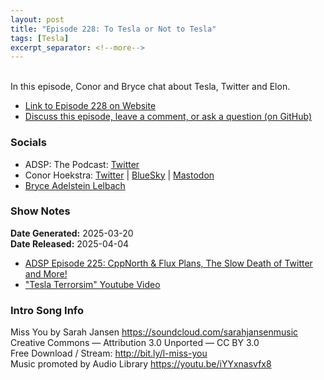 ```yaml
---
layout: post
title: "Episode 228: To Tesla or Not to Tesla"
tags: [Tesla]
excerpt_separator: <!--more-->
---
```


<div id="buzzsprout-player-16912888"></div><script src="https://www.buzzsprout.com/1501960/episodes/16912888-episode-228-to-tesla-or-not-to-tesla.js?container_id=buzzsprout-player-16912888&player=small" type="text/javascript" charset="utf-8"></script>

<br>In this episode, Conor and Bryce chat about Tesla, Twitter and Elon.

<!--more-->

* [Link to Episode 228 on Website](https://adspthepodcast.com/2025/04/04/Episode-228.html)
* [Discuss this episode, leave a comment, or ask a question (on GitHub)](https://github.com/codereport/adsp2/discussions/127)

### Socials
 
* ADSP: The Podcast: [Twitter](https://twitter.com/adspthepodcast)
* Conor Hoekstra: [Twitter](https://twitter.com/code_report) \| [BlueSky](https://bsky.app/profile/codereport.bsky.social) \| [Mastodon](https://mastodon.social/@code_report)
* [Bryce Adelstein Lelbach](https://twitter.com/blelbach)

### Show Notes

**Date Generated:** 2025-03-20 <br>
**Date Released:** 2025-04-04

* [ADSP Episode 225: CppNorth & Flux Plans, The Slow Death of Twitter and More!](https://adspthepodcast.com/2025/03/14/Episode-225.html)
* ["Tesla Terrorsim" Youtube Video](https://www.youtube.com/watch?v=k9kmK0St9Jg)

### Intro Song Info
 
Miss You by Sarah Jansen https://soundcloud.com/sarahjansenmusic<br>
Creative Commons — Attribution 3.0 Unported — CC BY 3.0<br>
Free Download / Stream: http://bit.ly/l-miss-you<br>
Music promoted by Audio Library https://youtu.be/iYYxnasvfx8<br>
